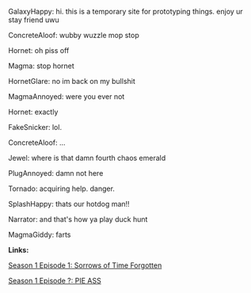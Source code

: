 GalaxyHappy: hi. this is a temporary site for prototyping things. enjoy ur stay friend uwu

ConcreteAloof: wubby wuzzle mop stop

Hornet: oh piss off

Magma: stop hornet

HornetGlare: no im back on my bullshit

MagmaAnnoyed: were you ever not

Hornet: exactly

FakeSnicker: lol.

ConcreteAloof: ...

Jewel: where is that damn fourth chaos emerald

PlugAnnoyed: damn not here

Tornado: acquiring help. danger.

SplashHappy: thats our hotdog man!!

Narrator: and that's how ya play duck hunt

MagmaGiddy: farts

**Links:**

[Season 1 Episode 1: Sorrows of Time Forgotten](CR_S1_E01.htm)

[Season 1 Episode ?: PIE ASS](CR_S1_PIEASS.htm)


<script src="assets/js/mugshots.js"></script>

